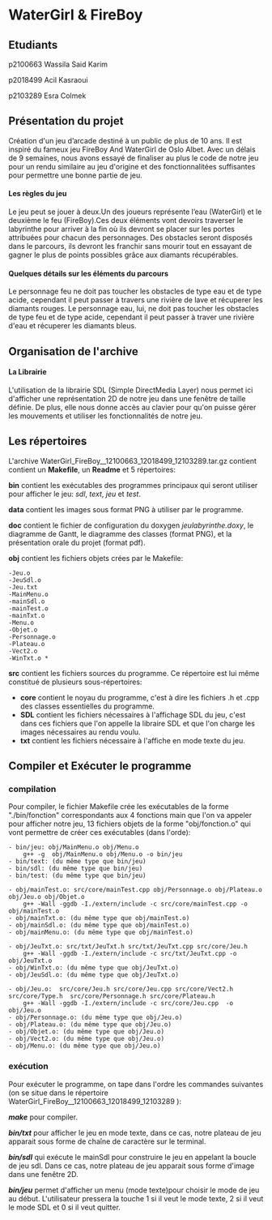 # WaterGirl & FireBoy



## Etudiants

p2100663 Wassila Said Karim

p2018499 Acil Kasraoui

p2103289 Esra Colmek
## Présentation du projet 

Création d'un jeu d’arcade destiné à un public de plus de 10 ans. Il est inspiré du fameux jeu FireBoy And WaterGirl de Oslo Albet. Avec un délais de 9 semaines, nous avons essayé de finaliser au plus le code de notre jeu pour un rendu similaire au jeu d'origine et des fonctionnalitées suffisantes pour permettre une bonne partie de jeu.



#### Les règles du jeu

Le jeu peut se jouer à deux.Un des joueurs représente l’eau (WaterGirl) et le deuxième le feu (FireBoy).Ces deux éléments vont devoirs traverser le labyrinthe pour arriver à la fin où ils devront se placer sur les portes attribuées pour chacun des personnages. Des obstacles seront disposés dans le parcours, ils devront les franchir sans mourir tout en essayant de gagner le plus de points possibles grâce aux diamants récupérables.

#### Quelques détails sur les éléments du parcours

Le personnage feu ne doit pas toucher les obstacles de type eau et de type acide, cependant il peut passer à travers une rivière de lave et récuperer les diamants rouges.
Le personnage eau, lui, ne doit pas toucher les obstacles de type feu et de type acide, cependant il peut passer à traver une rivière d'eau et récuperer les diamants bleus.


## Organisation de l'archive

#### La Librairie
L'utilisation de la librairie SDL (Simple DirectMedia Layer) nous permet ici d'afficher une représentation 2D de notre jeu dans une fenêtre de taille définie. De plus, elle nous donne accès au clavier pour qu'on puisse gérer les mouvements et utiliser les fonctionnalités de notre jeu.

## Les répertoires

L'archive WaterGirl_FireBoy__12100663_12018499_12103289.tar.gz contient contient un **Makefile**, un **Readme** et 5 répertoires:

**bin** contient les exécutables des
programmes principaux qui seront utiliser pour afficher le jeu: *sdl*, *text*, *jeu* et *test*.

**data** contient les images sous format PNG à utiliser par le programme. 

**doc** contient le fichier de configuration du doxygen *jeulabyrinthe.doxy*, le diagramme de Gantt, le diagramme des classes (format PNG), et la présentation orale du projet (format pdf).

**obj** contient les fichiers objets crées par le Makefile: 

    -Jeu.o 
    -JeuSdl.o 
    -Jeu.txt 
    -MainMenu.o 
    -mainSdl.o 
    -mainTest.o 
    -mainTxt.o 
    -Menu.o 
    -Objet.o 
    -Personnage.o
    -Plateau.o 
    -Vect2.o 
    -WinTxt.o *

**src** contient les fichiers sources du programme. Ce répertoire est lui même constitué de plusieurs sous-répertoires:

- **core** contient le noyau du programme, c'est à dire les fichiers .h et .cpp des classes essentielles du programme.
- **SDL** contient les fichiers nécessaires à l'affichage SDL du jeu, c'est dans ces fichiers que l'on appelle la libraire SDL et que l'on charge les images nécessaires au rendu voulu.
- **txt** contient les fichiers nécessaire à l'affiche en mode texte du jeu.

## Compiler et Exécuter le programme
### compilation

Pour compiler, le fichier Makefile crée les exécutables de la forme "./bin/fonction" correspondants aux 4 fonctions main que l'on va appeler pour afficher notre jeu, 13 fichiers objets de la forme "obj/fonction.o" qui vont permettre de créer ces exécutables (dans l'orde):

    - bin/jeu: obj/MainMenu.o obj/Menu.o 
        g++ -g  obj/MainMenu.o obj/Menu.o -o bin/jeu
    - bin/text: (du même type que bin/jeu)
    - bin/sdl: (du même type que bin/jeu)
    - bin/test: (du même type que bin/jeu)
    
    - obj/mainTest.o: src/core/mainTest.cpp obj/Personnage.o obj/Plateau.o obj/Jeu.o obj/Objet.o
        g++ -Wall -ggdb -I./extern/include -c src/core/mainTest.cpp -o obj/mainTest.o
    - obj/mainTxt.o: (du même type que obj/mainTest.o)
    - obj/mainSdl.o: (du même type que obj/mainTest.o)
    - obj/mainMenu.o: (du même type que obj/mainTest.o)

    - obj/JeuTxt.o: src/txt/JeuTxt.h src/txt/JeuTxt.cpp src/core/Jeu.h 
        g++ -Wall -ggdb -I./extern/include -c src/txt/JeuTxt.cpp -o obj/JeuTxt.o
    - obj/WinTxt.o: (du même type que obj/JeuTxt.o)
    - obj/JeuSdl.o: (du même type que obj/JeuTxt.o)

    - obj/Jeu.o:  src/core/Jeu.h src/core/Jeu.cpp src/core/Vect2.h src/core/Type.h  src/core/Personnage.h src/core/Plateau.h
        g++ -Wall -ggdb -I./extern/include -c src/core/Jeu.cpp  -o obj/Jeu.o
    - obj/Personnage.o: (du même type que obj/Jeu.o)
    - obj/Plateau.o: (du même type que obj/Jeu.o)
    - obj/Objet.o: (du même type que obj/Jeu.o)
    - obj/Vect2.o: (du même type que obj/Jeu.o)
    - obj/Menu.o: (du même type que obj/Jeu.o)

### exécution

Pour exécuter le programme, on tape dans l'ordre les commandes suivantes (on se situe dans le répertoire WaterGirl_FireBoy__12100663_12018499_12103289
):

***make*** pour compiler.

***bin/txt*** pour afficher le jeu en mode texte, dans ce cas, notre plateau de jeu apparait sous forme de chaîne de caractère sur le terminal. 

***bin/sdl*** qui exécute le mainSdl pour construire le jeu en appelant la boucle de jeu sdl. Dans ce cas, notre plateau de jeu apparait sous forme d'image dans une fenêtre 2D.

***bin/jeu*** permet d'afficher un menu (mode texte)pour choisir le mode de jeu au début. L'utilisateur pressera la touche 1 si il veut le mode texte, 2 si il veut le mode SDL et 0 si il veut quitter.

